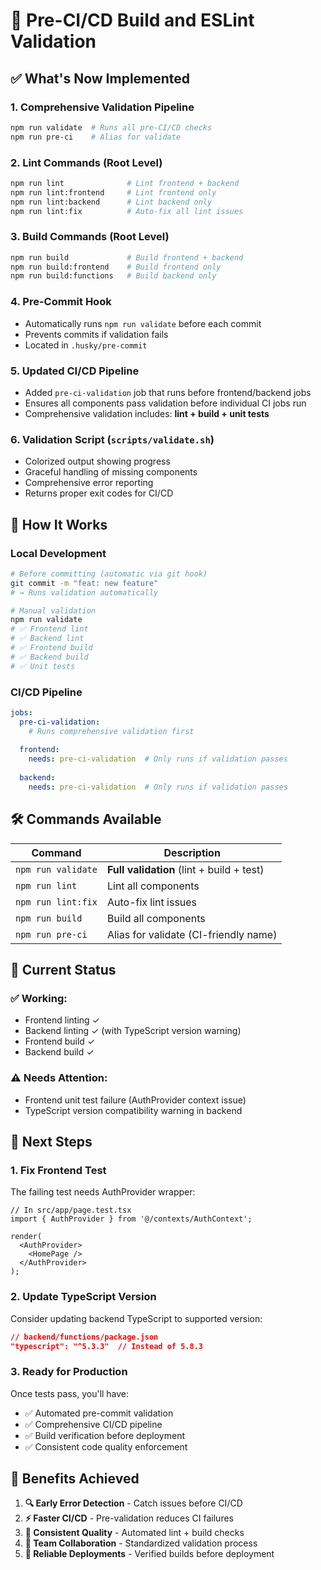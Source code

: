 # 🚀 Pre-CI/CD Build and ESLint Validation

## ✅ **What's Now Implemented**

### **1. Comprehensive Validation Pipeline**
```bash
npm run validate  # Runs all pre-CI/CD checks
npm run pre-ci    # Alias for validate
```

### **2. Lint Commands (Root Level)**
```bash
npm run lint              # Lint frontend + backend
npm run lint:frontend     # Lint frontend only
npm run lint:backend      # Lint backend only
npm run lint:fix          # Auto-fix all lint issues
```

### **3. Build Commands (Root Level)**
```bash
npm run build             # Build frontend + backend
npm run build:frontend    # Build frontend only
npm run build:functions   # Build backend only
```

### **4. Pre-Commit Hook**
- Automatically runs `npm run validate` before each commit
- Prevents commits if validation fails
- Located in `.husky/pre-commit`

### **5. Updated CI/CD Pipeline**
- Added `pre-ci-validation` job that runs before frontend/backend jobs
- Ensures all components pass validation before individual CI jobs run
- Comprehensive validation includes: **lint + build + unit tests**

### **6. Validation Script** (`scripts/validate.sh`)
- Colorized output showing progress
- Graceful handling of missing components
- Comprehensive error reporting
- Returns proper exit codes for CI/CD

## 🎯 **How It Works**

### **Local Development**
```bash
# Before committing (automatic via git hook)
git commit -m "feat: new feature"
# → Runs validation automatically

# Manual validation
npm run validate
# ✅ Frontend lint
# ✅ Backend lint  
# ✅ Frontend build
# ✅ Backend build
# ✅ Unit tests
```

### **CI/CD Pipeline**
```yaml
jobs:
  pre-ci-validation:
    # Runs comprehensive validation first
    
  frontend:
    needs: pre-ci-validation  # Only runs if validation passes
    
  backend:
    needs: pre-ci-validation  # Only runs if validation passes
```

## 🛠️ **Commands Available**

| Command | Description |
|---------|-------------|
| `npm run validate` | **Full validation** (lint + build + test) |
| `npm run lint` | Lint all components |
| `npm run lint:fix` | Auto-fix lint issues |
| `npm run build` | Build all components |
| `npm run pre-ci` | Alias for validate (CI-friendly name) |

## 🚨 **Current Status**

### ✅ **Working:**
- Frontend linting ✓
- Backend linting ✓ (with TypeScript version warning)
- Frontend build ✓
- Backend build ✓

### ⚠️ **Needs Attention:**
- Frontend unit test failure (AuthProvider context issue)
- TypeScript version compatibility warning in backend

## 🔧 **Next Steps**

### **1. Fix Frontend Test**
The failing test needs AuthProvider wrapper:
```tsx
// In src/app/page.test.tsx
import { AuthProvider } from '@/contexts/AuthContext';

render(
  <AuthProvider>
    <HomePage />
  </AuthProvider>
);
```

### **2. Update TypeScript Version**
Consider updating backend TypeScript to supported version:
```json
// backend/functions/package.json
"typescript": "^5.3.3"  // Instead of 5.8.3
```

### **3. Ready for Production**
Once tests pass, you'll have:
- ✅ Automated pre-commit validation
- ✅ Comprehensive CI/CD pipeline
- ✅ Build verification before deployment
- ✅ Consistent code quality enforcement

## 🎉 **Benefits Achieved**

1. **🔍 Early Error Detection** - Catch issues before CI/CD
2. **⚡ Faster CI/CD** - Pre-validation reduces CI failures
3. **🔧 Consistent Quality** - Automated lint + build checks
4. **👥 Team Collaboration** - Standardized validation process
5. **🚀 Reliable Deployments** - Verified builds before deployment
